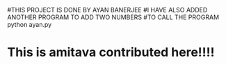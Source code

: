 #THIS PROJECT IS DONE BY AYAN BANERJEE
#I HAVE ALSO ADDED ANOTHER PROGRAM TO ADD TWO NUMBERS
#TO CALL THE PROGRAM python ayan.py 

# This is amitava contributed here!!!!